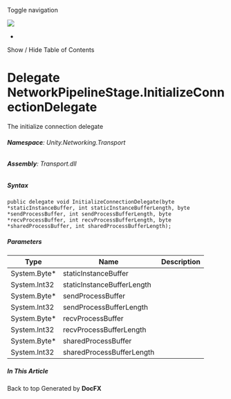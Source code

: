 <div id="wrapper">

<div>

<div class="container">

<div class="navbar-header">

Toggle navigation

<img src="../logo.svg" id="logo" class="svg" />

</div>

<div id="navbar" class="collapse navbar-collapse">

<div class="form-group">

</div>

</div>

</div>

<div class="subnav navbar navbar-default">

<div id="breadcrumb" class="container hide-when-search">

-   

</div>

</div>

</div>

<div class="container body-content hide-when-search" role="main">

<div class="sidenav hide-when-search">

Show / Hide Table of Contents

<div id="sidetoggle" class="sidetoggle collapse">

<div id="sidetoc">

</div>

</div>

</div>

<div class="article row grid-right">

<div class="col-md-10">

# Delegate NetworkPipelineStage.InitializeConnectionDelegate

<div class="markdown level0 summary">

The initialize connection delegate

</div>

<div class="markdown level0 conceptual">

</div>

###### **Namespace**: Unity.Networking.Transport

###### **Assembly**: Transport.dll

##### Syntax

<div class="codewrapper">

``` lang-csharp
public delegate void InitializeConnectionDelegate(byte *staticInstanceBuffer, int staticInstanceBufferLength, byte *sendProcessBuffer, int sendProcessBufferLength, byte *recvProcessBuffer, int recvProcessBufferLength, byte *sharedProcessBuffer, int sharedProcessBufferLength);
```

</div>

##### Parameters

| Type          | Name                       | Description |
|---------------|----------------------------|-------------|
| System.Byte\* | staticInstanceBuffer       |             |
| System.Int32  | staticInstanceBufferLength |             |
| System.Byte\* | sendProcessBuffer          |             |
| System.Int32  | sendProcessBufferLength    |             |
| System.Byte\* | recvProcessBuffer          |             |
| System.Int32  | recvProcessBufferLength    |             |
| System.Byte\* | sharedProcessBuffer        |             |
| System.Int32  | sharedProcessBufferLength  |             |

</div>

<div class="hidden-sm col-md-2" role="complementary">

<div class="sideaffix">

<div class="contribution">

</div>

##### In This Article

<div>

</div>

</div>

</div>

</div>

</div>

<div class="grad-bottom">

</div>

<div class="footer">

<div class="container">

Back to top Generated by **DocFX**

</div>

</div>

</div>

